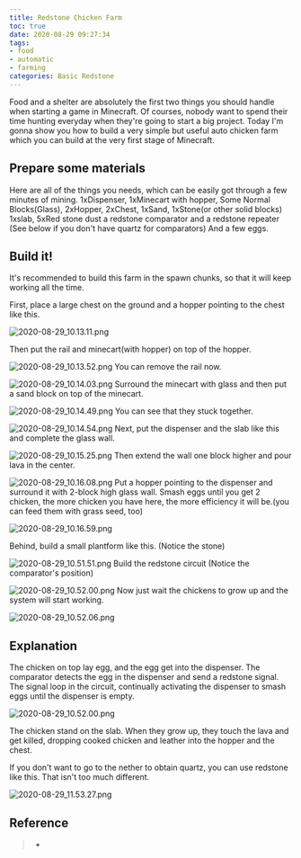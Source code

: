 ```yaml
---
title: Redstone Chicken Farm
toc: true
date: 2020-08-29 09:27:34
tags:
- food
- automatic
- farming
categories: Basic Redstone
---
```


Food and a shelter are absolutely the first two things you should handle when starting a game in Minecraft.
Of courses, nobody want to spend their time hunting everyday when they're going to start a big project.
Today I'm gonna show you how to build a very simple but useful auto chicken farm which you can build at the very first stage of Minecraft.

<!-- more -->

## Prepare some materials

Here are all of the things you needs, which can be easily got through a few minutes of mining.
1xDispenser, 1xMinecart with hopper, Some Normal Blocks(Glass), 2xHopper, 2xChest, 1xSand, 1xStone(or other solid blocks)
1xslab, 5xRed stone dust
a redstone comparator and a redstone repeater (See below if you don't have quartz for comparators)
And a few eggs.

## Build it!

It's recommended to build this farm in the spawn chunks, so that it will keep working all the time.

First, place a large chest on the ground and a hopper pointing to the chest like this.

![2020-08-29_10.13.11.png](https://i.loli.net/2020/08/29/dqrRKA1uNhMvn5Q.png)

Then put the rail and minecart(with hopper) on top of the hopper.

![2020-08-29_10.13.52.png](https://i.loli.net/2020/08/29/joOkVQhMCuiUsfx.png)
You can remove the rail now.

![2020-08-29_10.14.03.png](https://i.loli.net/2020/08/29/HdkCjwVep4xLQYs.png)
Surround the minecart with glass and then put a sand block on top of the minecart.

![2020-08-29_10.14.49.png](https://i.loli.net/2020/08/29/wCBFOuMqofe1EzH.png)
You can see that they stuck together.

![2020-08-29_10.14.54.png](https://i.loli.net/2020/08/29/HrLIhPExoKTD6dw.png)
Next, put the dispenser and the slab like this and complete the glass wall.  

![2020-08-29_10.15.25.png](https://i.loli.net/2020/08/29/hDHQVAWtidG4z3o.png)
Then extend the wall one block higher and pour lava in the center.

![2020-08-29_10.16.08.png](https://i.loli.net/2020/08/29/u2j7yoL5aWrINpk.png)
Put a hopper pointing to the dispenser and surround it with 2-block high glass wall.
Smash eggs until you get 2 chicken, the more chicken you have here, the more efficiency it will be.(you can feed them with grass seed, too)

![2020-08-29_10.16.59.png](https://i.loli.net/2020/08/29/YA81DXB79Wcyswm.png)


Behind, build a small plantform like this. (Notice the stone)

![2020-08-29_10.51.51.png](https://i.loli.net/2020/08/29/HIVPKaslQOM5xXv.png)
Build the redstone circuit (Notice the comparator's position)

![2020-08-29_10.52.00.png](https://i.loli.net/2020/08/29/dO7k4bRMCxea1mH.png)
Now just wait the chickens to grow up and the system will start working.

![2020-08-29_10.52.06.png](https://i.loli.net/2020/08/29/FhPmQrq2B1nazXT.png)

## Explanation

The chicken on top lay egg, and the egg get into the dispenser. The comparator detects the egg in the dispenser and send a redstone signal.
The signal loop in the circuit, continually activating the dispenser to smash eggs until the dispenser is empty.

![2020-08-29_10.52.00.png](https://i.loli.net/2020/08/29/dO7k4bRMCxea1mH.png)

The chicken stand on the slab. When they grow up, they touch the lava and get killed, dropping cooked chicken and leather into the hopper and the chest.

If you don't want to go to the nether to obtain quartz, you can use redstone like this. That isn't too much different.

![2020-08-29_11.53.27.png](https://i.loli.net/2020/08/29/yT5ZBYCeGgEApct.png)

## Reference
> - []()
